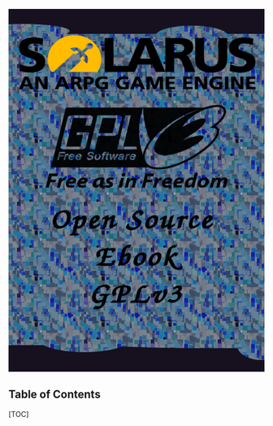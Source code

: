 ![Book%20Covers/Book_Cover.png](https://github.com/Zefk/Solarus-ARPG-Game-Development-Book_2/raw/master/Book%20Covers/Book_Cover.png)

## Table of Contents

[TOC]

